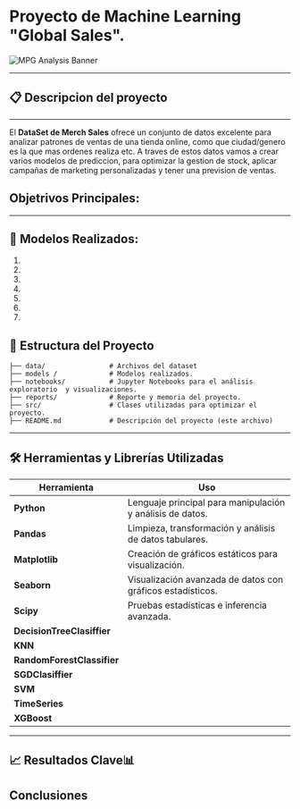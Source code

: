 # Proyecto de Machine Learning "Global Sales".
![MPG Analysis Banner](https://www.velfix.es/wp-content/uploads/2021/12/Velfix-programa-ropa.png)

---

## 📋 Descripcion del proyecto

---

El **DataSet de Merch Sales** ofrece un conjunto de datos excelente para analizar patrones de ventas de una tienda online, como que ciudad/genero es la que mas ordenes realiza etc. A traves de estos datos vamos a crear varios modelos de prediccion, para optimizar la gestion de stock, aplicar campañas de marketing personalizadas y tener una prevision de ventas.

**Objetrivos Principales:**
- 

---
## 🚀 Modelos Realizados:

1. 

2. 

3. 

4. 

5. 

6. 

7. 


 ## 📂 Estructura del Proyecto  

```plaintext
├── data/                # Archivos del dataset  
├── models /             # Modelos realizados. 
├── notebooks/           # Jupyter Notebooks para el análisis exploratorio  y visualizaciones.
├── reports/             # Reporte y memoria del proyecto.
├── src/                 # Clases utilizadas para optimizar el proyecto. 
├── README.md            # Descripción del proyecto (este archivo)  
```

---

## 🛠️ Herramientas y Librerías Utilizadas  

| Herramienta      | Uso                                                                 |
|------------------|---------------------------------------------------------------------|
| **Python**     | Lenguaje principal para manipulación y análisis de datos.         |
| **Pandas**     | Limpieza, transformación y análisis de datos tabulares.           |
| **Matplotlib** | Creación de gráficos estáticos para visualización.                |
| **Seaborn**    | Visualización avanzada de datos con gráficos estadísticos.         |
| **Scipy**      | Pruebas estadísticas e inferencia avanzada.                       |
| **DecisionTreeClasiffier**    | |
| **KNN**    | |
| **RandomForestClassifier**    | |
| **SGDClasiffier**    | |
| **SVM**    | |
| **TimeSeries**    | |
| **XGBoost**    | |


---

## 📈 **Resultados Clave**📊 

## **Conclusiones**
 


```

